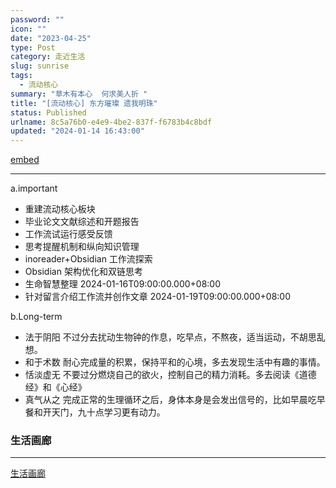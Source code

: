 ```yaml
---
password: ""
icon: ""
date: "2023-04-25"
type: Post
category: 走近生活
slug: sunrise
tags:
  - 流动核心
summary: "草木有本心  何求美人折 "
title: "[流动核心] 东方璀璨 遗我明珠"
status: Published
urlname: 8c5a76b0-e4e9-4be2-837f-f6783b4c8bdf
updated: "2024-01-14 16:43:00"
---
```


[embed](https://httishere.gitee.io/notion/v201/custom-progress.html?e=tk4/KPuobGjA8jIZE4Ll6V5GhtKk2eshl8uB+7Q//F6sa1osgo3Dl5NcEmAsk8B+VrQyS2KeJf6MrhoVWQP6srvQnCCF9acl9ItPaR3to5X9r/wHhByUhhPnYIMt71ViE3lHksKa6udYfD8eY3JRC801FILh0TtP1kcIGd8Z78ba8zQ1zYtCDKp/Bc0VHtnfwXhHP2S/IgmpqWZtxnhK5tQ+Zx2fD56A4c31NkOfkTE1QqPT7GXCduq+whPVWbyhR9ZHOhVmut9sb2IJ21nmChLJM+XyKGTuNmSoTEHD3d9zACNk3zoz3nYK9sFeuh0GZ93CQS0fNzr7bx4QZeoPBOk5fNZfTwtG7/HLpbI33iKKjmJQL3abM2cNXhrBwMaLQiU7gs5cJJy6oOxmXoXNyROYWGviQkwDYaAHrEk65A5yLpEMKLGygiL/tZ2dmn8o4b5bSDQQ66D9ZD/kGeH97A==)

---

a.important

- 重建流动核心板块
- 毕业论文文献综述和开题报告
- 工作流试运行感受反馈
- 思考提醒机制和纵向知识管理
- inoreader+Obsidian 工作流探索
- Obsidian 架构优化和双链思考
- 生命智慧整理 2024-01-16T09:00:00.000+08:00
- 针对留言介绍工作流并创作文章 2024-01-19T09:00:00.000+08:00

b.Long-term

- 法于阴阳
  不过分去扰动生物钟的作息，吃早点，不熬夜，适当运动，不胡思乱想。
- 和于术数
  耐心完成量的积累，保持平和的心境，多去发现生活中有趣的事情。
- 恬淡虚无
  不要过分燃烧自己的欲火，控制自己的精力消耗。多去阅读《道德经》和《心经》
- 真气从之
  完成正常的生理循环之后，身体本身是会发出信号的，比如早晨吃早餐和开天门，九十点学习更有动力。

### 生活画廊

---

[生活画廊](9f2d066d-1b3b-4ec3-8a3b-c953b1babaea)
